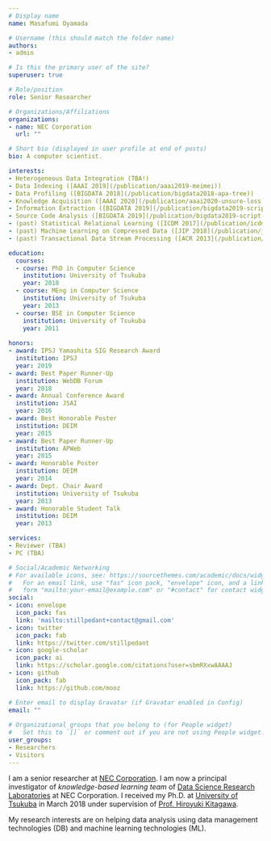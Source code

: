 ```yaml
---
# Display name
name: Masafumi Oyamada

# Username (this should match the folder name)
authors:
- admin

# Is this the primary user of the site?
superuser: true

# Role/position
role: Senior Researcher

# Organizations/Affiliations
organizations:
- name: NEC Corporation
  url: ""

# Short bio (displayed in user profile at end of posts)
bio: A computer scientist.

interests:
- Heterogeneous Data Integration (TBA!)
- Data Indexing ([AAAI 2019](/publication/aaai2019-meimei))
- Data Profiling ([BIGDATA 2018](/publication/bigdata2018-apa-tree))
- Knowledge Acquisition ([AAAI 2020](/publication/aaai2020-unsure-loss))
- Information Extraction ([BIGDATA 2019](/publication/bigdata2019-script-analysis))
- Source Code Analysis ([BIGDATA 2019](/publication/bigdata2019-script-analysis))
- (past) Statistical Relational Learning ([ICDM 2017](/publication/icdm2017-relational-mixture-of-experts), [PAKDD 2017](/publication/pakdd2017-topic-bi-clustering))
- (past) Machine Learning on Compressed Data ([JIP 2018](/publication/jip2018-compressed-machine-learning), [APWEB 2014](/publication/apweb2014-moarle))
- (past) Transactional Data Stream Processing ([ACR 2013](/publication/acr2013-transactional-stream), [SAC 2013](/publication/sac2013-transactional-stream))

education:
  courses:
  - course: PhD in Computer Science
    institution: University of Tsukuba
    year: 2018
  - course: MEng in Computer Science
    institution: University of Tsukuba
    year: 2013
  - course: BSE in Computer Science
    institution: University of Tsukuba
    year: 2011
  
honors:
- award: IPSJ Yamashita SIG Research Award
  institution: IPSJ
  year: 2019
- award: Best Paper Runner-Up
  institution: WebDB Forum
  year: 2018
- award: Annual Conference Award 
  institution: JSAI
  year: 2016
- award: Best Honorable Poster 
  institution: DEIM
  year: 2015
- award: Best Paper Runner-Up
  institution: APWeb
  year: 2015
- award: Honorable Poster 
  institution: DEIM
  year: 2014
- award: Dept. Chair Award
  institution: University of Tsukuba
  year: 2013
- award: Honorable Student Talk 
  institution: DEIM
  year: 2013

services:
- Reviewer (TBA)
- PC (TBA)

# Social/Academic Networking
# For available icons, see: https://sourcethemes.com/academic/docs/widgets/#icons
#   For an email link, use "fas" icon pack, "envelope" icon, and a link in the
#   form "mailto:your-email@example.com" or "#contact" for contact widget.
social:
- icon: envelope
  icon_pack: fas
  link: 'mailto:stillpedant+contact@gmail.com'
- icon: twitter
  icon_pack: fab
  link: https://twitter.com/stillpedant
- icon: google-scholar
  icon_pack: ai
  link: https://scholar.google.com/citations?user=sbmRXxwAAAAJ
- icon: github
  icon_pack: fab
  link: https://github.com/mooz

# Enter email to display Gravatar (if Gravatar enabled in Config)
email: ""
  
# Organizational groups that you belong to (for People widget)
#   Set this to `[]` or comment out if you are not using People widget.  
user_groups:
- Researchers
- Visitors
---
```


I am a senior researcher at [NEC Corporation](https://www.nec.com/). I am now a
principal investigator of *knowledge-based learning team* of [Data Science
Research Laboratories](https://www.nec.com/en/global/rd/) at NEC Corporation. I
received my Ph.D. at [University of Tsukuba](https://www.tsukuba.ac.jp/en/) in
March 2018 under supervision of [Prof. Hiroyuki
Kitagawa](http://www.kde.cs.tsukuba.ac.jp/~kitagawa/index.html).

My research interests are on helping data analysis using <i class="fab fa-database"></i> data management technologies (DB) and <i class="fab fa-brain"></i> machine learning technologies (ML).
